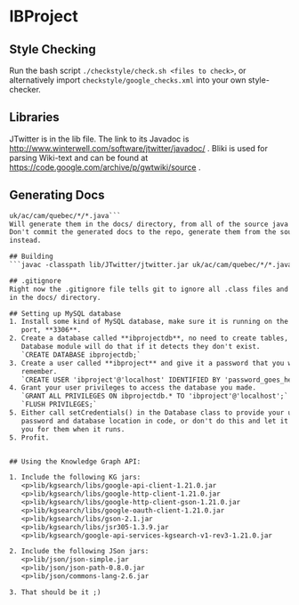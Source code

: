 # IBProject

## Style Checking
Run the bash script `./checkstyle/check.sh <files to check>`, or alternatively
import `checkstyle/google_checks.xml` into your own style-checker.

## Libraries
JTwitter is in the lib file. The link to its Javadoc is
http://www.winterwell.com/software/jtwitter/javadoc/ . Bliki is used for
parsing Wiki-text and can be found at
https://code.google.com/archive/p/gwtwiki/source .  

## Generating Docs
```javadoc -d docs -classpath lib/JTwitter/jtwitter.jar -sourcepath
uk/ac/cam/quebec/*/*.java```  
Will generate them in the docs/ directory, from all of the source java files.
Don't commit the generated docs to the repo, generate them from the sources
instead.

## Building
```javac -classpath lib/JTwitter/jtwitter.jar uk/ac/cam/quebec/*/*.java```

## .gitignore
Right now the .gitignore file tells git to ignore all .class files and anything
in the docs/ directory.

## Setting up MySQL database
1. Install some kind of MySQL database, make sure it is running on the default
   port, **3306**.
2. Create a database called **ibprojectdb**, no need to create tables, the
   Database module will do that if it detects they don't exist.  
   `CREATE DATABASE ibprojectdb;`
3. Create a user called **ibproject** and give it a password that you will
   remember.  
   `CREATE USER 'ibproject'@'localhost' IDENTIFIED BY 'password_goes_here';`
4. Grant your user privileges to access the database you made.  
   `GRANT ALL PRIVILEGES ON ibprojectdb.* TO 'ibproject'@'localhost';`  
   `FLUSH PRIVILEGES;`
5. Either call setCredentials() in the Database class to provide your username,
   password and database location in code, or don't do this and let it prompt
   you for them when it runs.
5. Profit.


## Using the Knowledge Graph API:

1. Include the following KG jars:
   <p>lib/kgsearch/libs/google-api-client-1.21.0.jar
   <p>lib/kgsearch/libs/google-http-client-1.21.0.jar
   <p>lib/kgsearch/libs/google-http-client-gson-1.21.0.jar
   <p>lib/kgsearch/libs/google-oauth-client-1.21.0.jar
   <p>lib/kgsearch/libs/gson-2.1.jar
   <p>lib/kgsearch/libs/jsr305-1.3.9.jar
   <p>lib/kgsearch/google-api-services-kgsearch-v1-rev3-1.21.0.jar

2. Include the following JSon jars:
   <p>lib/json/json-simple.jar
   <p>lib/json/json-path-0.8.0.jar
   <p>lib/json/commons-lang-2.6.jar

3. That should be it ;) 
